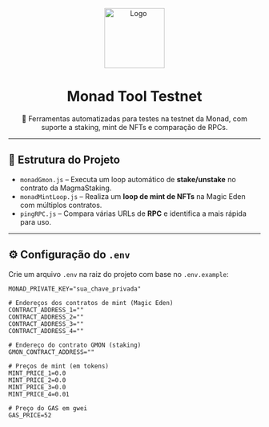 <p align="center">
  <img src="https://img.notionusercontent.com/s3/prod-files-secure%2F8b536fe4-3bbf-45fc-b661-190b80c94bea%2F29d17d5b-79f0-4fde-bade-1e40bf487245%2FMonad_Logo_-_Default_-_Horizontal_Logo.png/size/w=2000?exp=1750877204&sig=QcOHEnNhAR7y4g_arHpW_oKiiGI-sgs8N0Oy580RXW0&id=16863675-94f2-80d0-9f96-ff62dd702800&table=block" width="120" alt="Logo"/>
</p>

<h1 align="center">Monad Tool Testnet</h1>

<p align="center">
  🧪 Ferramentas automatizadas para testes na testnet da Monad, com suporte a staking, mint de NFTs e comparação de RPCs.
</p>

---

## 📁 Estrutura do Projeto

- `monadGmon.js` – Executa um loop automático de **stake/unstake** no contrato da MagmaStaking.
- `monadMintLoop.js` – Realiza um **loop de mint de NFTs** na Magic Eden com múltiplos contratos.
- `pingRPC.js` – Compara várias URLs de **RPC** e identifica a mais rápida para uso.

---

## ⚙️ Configuração do `.env`

Crie um arquivo `.env` na raiz do projeto com base no `.env.example`:

```env
MONAD_PRIVATE_KEY="sua_chave_privada"

# Endereços dos contratos de mint (Magic Eden)
CONTRACT_ADDRESS_1=""
CONTRACT_ADDRESS_2=""
CONTRACT_ADDRESS_3=""
CONTRACT_ADDRESS_4=""

# Endereço do contrato GMON (staking)
GMON_CONTRACT_ADDRESS=""

# Preços de mint (em tokens)
MINT_PRICE_1=0.0
MINT_PRICE_2=0.0
MINT_PRICE_3=0.0
MINT_PRICE_4=0.01

# Preço do GAS em gwei
GAS_PRICE=52
```
